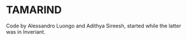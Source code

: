 # TAMARIND


Code by Alessandro Luongo and Adithya Sireesh, started while the latter was in Inveriant. 

